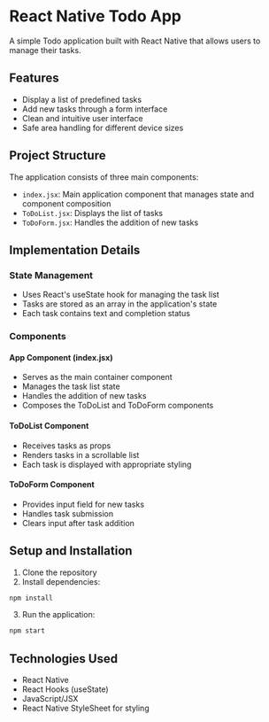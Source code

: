 # React Native Todo App

A simple Todo application built with React Native that allows users to manage their tasks.

## Features

- Display a list of predefined tasks
- Add new tasks through a form interface
- Clean and intuitive user interface
- Safe area handling for different device sizes

## Project Structure

The application consists of three main components:

- `index.jsx`: Main application component that manages state and component composition
- `ToDoList.jsx`: Displays the list of tasks
- `ToDoForm.jsx`: Handles the addition of new tasks

## Implementation Details

### State Management

- Uses React's useState hook for managing the task list
- Tasks are stored as an array in the application's state
- Each task contains text and completion status

### Components

#### App Component (index.jsx)

- Serves as the main container component
- Manages the task list state
- Handles the addition of new tasks
- Composes the ToDoList and ToDoForm components

#### ToDoList Component

- Receives tasks as props
- Renders tasks in a scrollable list
- Each task is displayed with appropriate styling

#### ToDoForm Component

- Provides input field for new tasks
- Handles task submission
- Clears input after task addition

## Setup and Installation

1. Clone the repository
2. Install dependencies:

```bash
npm install
```

3. Run the application:

```bash
npm start
```

## Technologies Used

- React Native
- React Hooks (useState)
- JavaScript/JSX
- React Native StyleSheet for styling
